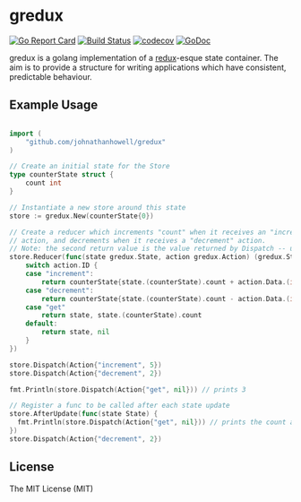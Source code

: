# gredux
[![Go Report Card](https://goreportcard.com/badge/github.com/johnathanhowell/gredux)](https://goreportcard.com/report/github.com/johnathanhowell/gredux)
[![Build Status](https://travis-ci.org/johnathanhowell/gredux.svg?branch=master)](https://travis-ci.org/johnathanhowell/gredux)
[![codecov](https://codecov.io/gh/johnathanhowell/gredux/branch/master/graph/badge.svg)](https://codecov.io/gh/johnathanhowell/gredux)
[![GoDoc](https://godoc.org/github.com/johnathanhowell/gredux?status.svg)](https://godoc.org/github.com/johnathanhowell/gredux)

gredux is a golang implementation of a [redux](https://github.com/reactjs/redux)-esque state container. The aim is to provide a structure for writing applications which have consistent, predictable behaviour.

## Example Usage

```go

import (
	"github.com/johnathanhowell/gredux"
)

// Create an initial state for the Store
type counterState struct {
	count int
}

// Instantiate a new store around this state
store := gredux.New(counterState{0})

// Create a reducer which increments "count" when it receives an "increment"
// action, and decrements when it receives a "decrement" action.
// Note: the second return value is the value returned by Dispatch -- useful for selectors
store.Reducer(func(state gredux.State, action gredux.Action) (gredux.State, interface{}) {
	switch action.ID {
	case "increment":
		return counterState{state.(counterState).count + action.Data.(int)}, nil
	case "decrement":
		return counterState{state.(counterState).count - action.Data.(int)}, nil
	case "get"
		return state, state.(counterState).count
	default:
		return state, nil
	}
})

store.Dispatch(Action{"increment", 5})
store.Dispatch(Action{"decrement", 2})

fmt.Println(store.Dispatch(Action{"get", nil})) // prints 3

// Register a func to be called after each state update
store.AfterUpdate(func(state State) {
  fmt.Println(store.Dispatch(Action{"get", nil})) // prints the count after every state update
})
store.Dispatch(Action{"decrement", 2})
```

## License
The MIT License (MIT)
